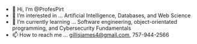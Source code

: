 - 👋 Hi, I’m @ProfesPirt
- 👀 I’m interested in ... Artificial Intelligence, Databases, and Web Science
- 🌱 I’m currently learning ... Software engineering, object-orientated programming, and Cybersecurity Fundamentals 
- 📫 How to reach me ... gillisjames4@gmail.com, 757-944-2566


